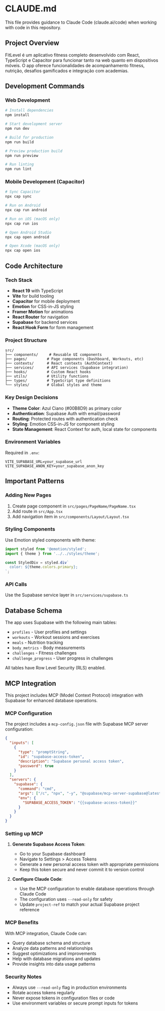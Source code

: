 # CLAUDE.md

This file provides guidance to Claude Code (claude.ai/code) when working with code in this repository.

## Project Overview

FitLevel é um aplicativo fitness completo desenvolvido com React, TypeScript e Capacitor para funcionar tanto na web quanto em dispositivos móveis. O app oferece funcionalidades de acompanhamento fitness, nutrição, desafios gamificados e integração com academias.

## Development Commands

### Web Development
```bash
# Install dependencies
npm install

# Start development server
npm run dev

# Build for production
npm run build

# Preview production build
npm run preview

# Run linting
npm run lint
```

### Mobile Development (Capacitor)
```bash
# Sync Capacitor
npx cap sync

# Run on Android
npx cap run android

# Run on iOS (macOS only)
npx cap run ios

# Open Android Studio
npx cap open android

# Open Xcode (macOS only)
npx cap open ios
```

## Code Architecture

### Tech Stack
- **React 19** with TypeScript
- **Vite** for build tooling
- **Capacitor** for mobile deployment
- **Emotion** for CSS-in-JS styling
- **Framer Motion** for animations
- **React Router** for navigation
- **Supabase** for backend services
- **React Hook Form** for form management

### Project Structure
```
src/
├── components/     # Reusable UI components
├── pages/         # Page components (Dashboard, Workouts, etc)
├── contexts/      # React contexts (AuthContext)
├── services/      # API services (Supabase integration)
├── hooks/         # Custom React hooks
├── utils/         # Utility functions
├── types/         # TypeScript type definitions
└── styles/        # Global styles and theme
```

### Key Design Decisions
- **Theme Color**: Azul Ciano (#00B8D9) as primary color
- **Authentication**: Supabase Auth with email/password
- **Routing**: Protected routes with authentication check
- **Styling**: Emotion CSS-in-JS for component styling
- **State Management**: React Context for auth, local state for components

### Environment Variables
Required in `.env`:
```
VITE_SUPABASE_URL=your_supabase_url
VITE_SUPABASE_ANON_KEY=your_supabase_anon_key
```

## Important Patterns

### Adding New Pages
1. Create page component in `src/pages/PageName/PageName.tsx`
2. Add route in `src/App.tsx`
3. Add navigation item in `src/components/Layout/Layout.tsx`

### Styling Components
Use Emotion styled components with theme:
```typescript
import styled from '@emotion/styled';
import { theme } from '../../styles/theme';

const StyledDiv = styled.div`
  color: ${theme.colors.primary};
`;
```

### API Calls
Use the Supabase service layer in `src/services/supabase.ts`

## Database Schema

The app uses Supabase with the following main tables:
- `profiles` - User profiles and settings
- `workouts` - Workout sessions and exercises
- `meals` - Nutrition tracking
- `body_metrics` - Body measurements
- `challenges` - Fitness challenges
- `challenge_progress` - User progress in challenges

All tables have Row Level Security (RLS) enabled.

## MCP Integration

This project includes MCP (Model Context Protocol) integration with Supabase for enhanced database operations.

### MCP Configuration

The project includes a `mcp-config.json` file with Supabase MCP server configuration:

```json
{
  "inputs": [
    {
      "type": "promptString",
      "id": "supabase-access-token",
      "description": "Supabase personal access token",
      "password": true
    }
  ],
  "servers": {
    "supabase": {
      "command": "cmd",
      "args": ["/c", "npx", "-y", "@supabase/mcp-server-supabase@latest", "--read-only", "--project-ref=FitLevel"],
      "env": {
        "SUPABASE_ACCESS_TOKEN": "{{supabase-access-token}}"
      }
    }
  }
}
```

### Setting up MCP

1. **Generate Supabase Access Token**:
   - Go to your Supabase dashboard
   - Navigate to Settings > Access Tokens
   - Generate a new personal access token with appropriate permissions
   - Keep this token secure and never commit it to version control

2. **Configure Claude Code**:
   - Use the MCP configuration to enable database operations through Claude Code
   - The configuration uses `--read-only` for safety
   - Update `project-ref` to match your actual Supabase project reference

### MCP Benefits

With MCP integration, Claude Code can:
- Query database schema and structure
- Analyze data patterns and relationships
- Suggest optimizations and improvements
- Help with database migrations and updates
- Provide insights into data usage patterns

### Security Notes

- Always use `--read-only` flag in production environments
- Rotate access tokens regularly
- Never expose tokens in configuration files or code
- Use environment variables or secure prompt inputs for tokens